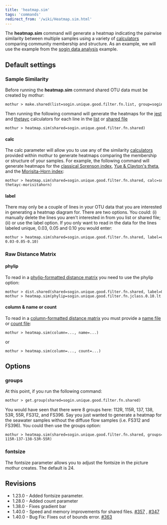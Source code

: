 ```yaml
---
title: 'heatmap.sim'
tags: 'commands'
redirect_from: '/wiki/Heatmap.sim.html'
---
```

The **heatmap.sim** command will generate a
heatmap indicating the pairwise similarity between multiple samples
using a variety of [calculators](/wiki/calculators) comparing
community membership and structure. As an example, we will use the
example from the [sogin data analysis](/wiki/sogin_data_analysis)
example.

## Default settings

### Sample Similarity

Before running the **heatmap.sim** command shared OTU data must be created
by mothur:

    mothur > make.shared(list=sogin.unique.good.filter.fn.list, group=sogin.good.groups)

Then running the following command will generate the heatmaps for the
[jest](/wiki/jest) and [thetayc](/wiki/thetayc) calculators
for each line in the [ list](/wiki/list_file) or [shared
file](/wiki/shared_file)

    mothur > heatmap.sim(shared=sogin.unique.good.filter.fn.shared)

#### calc

The calc parameter will allow you to use any of the similarity
[calculators](/wiki/calculators) provided within mothur to generate
heatmaps comparing the membership or structure of your samples. For
example, the following command will generate heatmaps for the [
classical Sorenson index](/wiki/sorclass), [ Yue & Clayton's
theta](/wiki/thetayc), and the [ Morisita-Horn
index](/wiki/morisitahorn):

    mothur > heatmap.sim(shared=sogin.unique.good.filter.fn.shared, calc=sorclass-thetayc-morisitahorn)

#### label

There may only be a couple of lines in your OTU data that you are
interested in generating a heatmap diagram for. There are two options.
You could: (i) manually delete the lines you aren't interested in from
you list or shared file; (ii) or use the label option. If you only want
to read in the data for the lines labeled unique, 0.03, 0.05 and 0.10
you would enter:

    mothur > heatmap.sim(shared=sogin.unique.good.filter.fn.shared, label=unique-0.03-0.05-0.10)

### Raw Distance Matrix

#### phylip

To read in a [phylip-formatted distance
matrix](/wiki/phylip-formatted_distance_matrix) you need to use the
phylip option:

    mothur > dist.shared(shared=sogin.unique.good.filter.fn.shared, label=0.10)
    mothur > heatmap.sim(phylip=sogin.unique.good.filter.fn.jclass.0.10.lt.dist)

#### column & name or count

To read in a [column-formatted distance
matrix](/wiki/column-formatted_distance_matrix) you must provide a [name file](/wiki/name_file) or
[count file](/wiki/count_file):

    mothur > heatmap.sim(column=..., name=...)

or

    mothur > heatmap.sim(column=..., count=...)

## Options

### groups

At this point, if you run the following command:

    mothur > get.group(shared=sogin.unique.good.filter.fn.shared)

You would have seen that there were 8 groups here: 112R, 115R, 137, 138,
53R, 55R, FS312, and FS396. Say you just wanted to generate a heatmap
for the seawater samples without the diffuse flow samples (i.e. FS312
and FS396). You could then use the groups option:

    mothur > heatmap.sim(shared=sogin.unique.good.filter.fn.shared, groups=112R-115R-137-138-53R-55R)

### fontsize

The fontsize parameter allows you to adjust the fontsize in the picture
mothur creates. The default is 24.

## Revisions

-   1.23.0 - Added fontsize parameter.
-   1.28.0 - Added count parameter
-   1.38.0 - Fixes gradient bar
-   1.40.0 - Speed and memory improvements for shared files.
    [\#357](https://github.com/mothur/mothur/issues/357) ,
    [\#347](https://github.com/mothur/mothur/issues/347)
-   1.40.0 - Bug Fix: Fixes out of bounds error.
    [\#363](https://github.com/mothur/mothur/issues/363)
